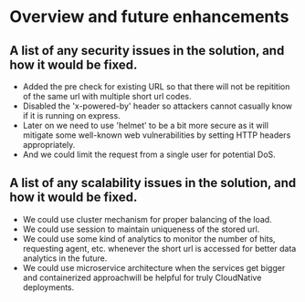 # Overview and future enhancements

## A list of any security issues in the solution, and how it would be fixed.
* Added the pre check for existing URL so that there will not be repitition of the same url with multiple short url codes.
* Disabled the 'x-powered-by' header so attackers cannot casually know if it is running on express.
* Later on we need to use 'helmet' to be a bit more secure as it will mitigate some well-known web vulnerabilities by setting HTTP headers appropriately.
* And we could limit the request from a single user for potential DoS.
## A list of any scalability issues in the solution, and how it would be fixed.
* We could use cluster mechanism for proper balancing of the load.
* We could use session to maintain uniqueness of the stored url.
* We could use some kind of analytics to monitor the number of hits, requesting agent, etc. whenever the short url is accessed for better data analytics in the future.
* We could use microservice architecture when the services get bigger and containerized approachwill be helpful for truly CloudNative deployments.